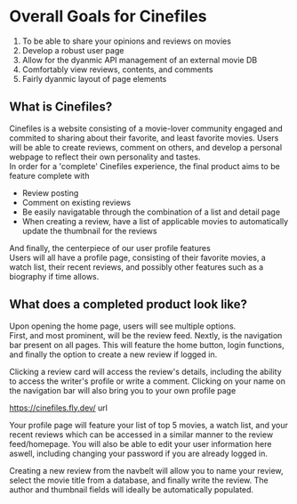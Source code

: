 
# Overall Goals for Cinefiles
1) To be able to share your opinions and reviews on movies
2) Develop a robust user page
3) Allow for the dyanmic API management of an external movie DB
4) Comfortably view reviews, contents, and comments
5) Fairly dyanmic layout of page elements

## What is Cinefiles?
Cinefiles is a website consisting of a movie-lover community engaged and commited to sharing about their favorite, and least favorite movies. Users will be able to create reviews, comment on others, and develop a personal webpage to reflect their own personality and tastes.  
In order for a 'complete' Cinefiles experience, the final product aims to be feature complete with  
- Review posting
- Comment on existing reviews
- Be easily navigatable through the combination of a list and detail page
- When creating a review, have a list of applicable movies to automatically update the thumbnail for the reviews

And finally, the centerpiece of our user profile features  
Users will all have a profile page, consisting of their favorite movies, a watch list, their recent reviews, and possibly other features such as a biography if time allows.

## What does a completed product look like?

Upon opening the home page, users will see multiple options.  
First, and most prominent, will be the review feed.
Nextly, is the navigation bar present on all pages. This will feature the home button, login functions, and finally the option to create a new review if logged in. 

Clicking a review card will access the review's details, including the ability to access the writer's profile or write a comment.
Clicking on your name on the navigation bar will also bring you to your own profile page

https://cinefiles.fly.dev/ url

Your profile page will feature your list of top 5 movies, a watch list, and your recent reviews which can be accessed in a similar manner to the review feed/homepage.
You will also be able to edit your user information here aswell, including changing your password if you are already logged in.

Creating a new review from the navbelt will allow you to name your review, select the movie title from a database, and finally write the review. The author and thumbnail fields will ideally be automatically populated.
